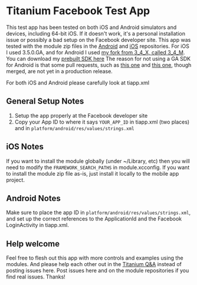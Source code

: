 Titanium Facebook Test App
================================

This test app has been tested on both iOS and Android simulators and devices, including 64-bit iOS.
If it doesn't work, it's a personal installation issue or possibly a bad setup on the Facebook developer site.
This app was tested with the module zip files in the [Android](https://github.com/mokesmokes/titanium-android-facebook) and [iOS](https://github.com/mokesmokes/titanium-ios-facebook) repositories.
For iOS I used 3.5.0.GA, and for Android I used [my fork from 3_4_X, called 3_4_M](https://github.com/mokesmokes/titanium_mobile/tree/3_4_M).
You can download my [prebuilt SDK here](goo.gl/U8bB1x)
The reason for not using a GA SDK for Android is that some pull requests, such as [this one](https://github.com/appcelerator/titanium_mobile/pull/6272 ) and
[this one](https://github.com/appcelerator/titanium_mobile/pull/6275), though merged, are not yet in a production release.

For both iOS and Android please carefully look at tiapp.xml

General Setup Notes
-------------------
1. Setup the app properly at the Facebook developer site
2. Copy your App ID to where it says `YOUR_APP_ID` in tiapp.xml (two places) and in `platform/android/res/values/strings.xml` 

iOS Notes
----------
If you want to install the module globally (under ~/Library, etc) then you will need to modify the `FRAMEWORK_SEARCH_PATHS` in module.xcconfig.
If you want to install the module zip file as-is, just install it locally to the mobile app project.

Android Notes
-------------
Make sure to place the app ID in `platform/android/res/values/strings.xml`, and set up the correct references to the ApplicationId and the Facebook LoginActivity
in tiapp.xml.

Help welcome
-------------
Feel free to flesh out this app with more controls and examples using the modules. And please help each other out in the [Titanium Q&A](http://developer.appcelerator.com/questions/search/facebook)
instead of posting issues here. Post issues here and on the module repositories if you find real issues. Thanks! 